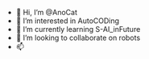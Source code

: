 - 👋 Hi, I’m @AnoCat
- 👀 I’m interested in AutoCODing
- 🌱 I’m currently learning S-AI_inFuture
- 💞️ I’m looking to collaborate on robots
- 📫 

<!---
AnoCat/AnoCat is a ✨ special ✨ repository because its `README.md` (this file) appears on your GitHub profile.
You can click the Preview link to take a look at your changes.
--->
